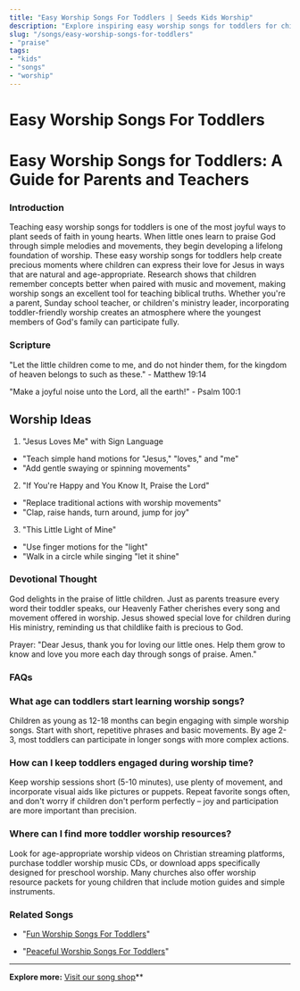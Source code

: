 ```yaml
---
title: "Easy Worship Songs For Toddlers | Seeds Kids Worship"
description: "Explore inspiring easy worship songs for toddlers for children's worship and faith development. Biblical music resources for families and ministry."
slug: "/songs/easy-worship-songs-for-toddlers"
- "praise"
tags:
- "kids"
- "songs"
- "worship"
---
```


# Easy Worship Songs For Toddlers

# Easy Worship Songs for Toddlers: A Guide for Parents and Teachers

### Introduction
Teaching easy worship songs for toddlers is one of the most joyful ways to plant seeds of faith in young hearts. When little ones learn to praise God through simple melodies and movements, they begin developing a lifelong foundation of worship. These easy worship songs for toddlers help create precious moments where children can express their love for Jesus in ways that are natural and age-appropriate. Research shows that children remember concepts better when paired with music and movement, making worship songs an excellent tool for teaching biblical truths. Whether you're a parent, Sunday school teacher, or children's ministry leader, incorporating toddler-friendly worship creates an atmosphere where the youngest members of God's family can participate fully.

### Scripture
"Let the little children come to me, and do not hinder them, for the kingdom of heaven belongs to such as these." - Matthew 19:14

"Make a joyful noise unto the Lord, all the earth!" - Psalm 100:1

## Worship Ideas
1. "Jesus Loves Me" with Sign Language
- "Teach simple hand motions for "Jesus," "loves," and "me"
- "Add gentle swaying or spinning movements"

2. "If You're Happy and You Know It, Praise the Lord"
- "Replace traditional actions with worship movements"
- "Clap, raise hands, turn around, jump for joy"

3. "This Little Light of Mine"
- "Use finger motions for the "light"
- "Walk in a circle while singing "let it shine"

### Devotional Thought
God delights in the praise of little children. Just as parents treasure every word their toddler speaks, our Heavenly Father cherishes every song and movement offered in worship. Jesus showed special love for children during His ministry, reminding us that childlike faith is precious to God.

Prayer: "Dear Jesus, thank you for loving our little ones. Help them grow to know and love you more each day through songs of praise. Amen."

### FAQs

### What age can toddlers start learning worship songs?
Children as young as 12-18 months can begin engaging with simple worship songs. Start with short, repetitive phrases and basic movements. By age 2-3, most toddlers can participate in longer songs with more complex actions.

### How can I keep toddlers engaged during worship time?
Keep worship sessions short (5-10 minutes), use plenty of movement, and incorporate visual aids like pictures or puppets. Repeat favorite songs often, and don't worry if children don't perform perfectly – joy and participation are more important than precision.

### Where can I find more toddler worship resources?
Look for age-appropriate worship videos on Christian streaming platforms, purchase toddler worship music CDs, or download apps specifically designed for preschool worship. Many churches also offer worship resource packets for young children that include motion guides and simple instruments.

### Related Songs

- "[Fun Worship Songs For Toddlers](/songs/fun-worship-songs-for-toddlers/)"

- "[Peaceful Worship Songs For Toddlers](/songs/peaceful-worship-songs-for-toddlers/)"

---

**Explore more:** [Visit our song shop](https://seedskidsworship.com/shop)**

<!-- Schema Markup -->
<script type="application/ld+json">
{
  "@context": "https://schema.org",
  "@type": "MusicRecording",
  "name": "Easy Worship Songs For Toddlers",
  "byArtist": {
    "@type": "MusicGroup",
    "name": "Seeds Kids Worship"
  },
  "isFamilyFriendly": true,
  "url": "https://seedskidsworship.com/songs/easy-worship-songs-for-toddlers/"
}
</script>